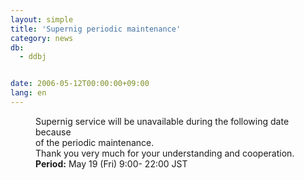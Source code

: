 ```yaml
---
layout: simple
title: 'Supernig periodic maintenance'
category: news
db:
  - ddbj


date: 2006-05-12T00:00:00+09:00
lang: en
---
```


<html>
<dd>Supernig service will be unavailable during the following date because<br> of the periodic maintenance.<br> Thank you very much for your understanding and cooperation.
<dd><b>Period:</b> May 19 (Fri) 9:00- 22:00 JST</dd>
</dd>
</html>
